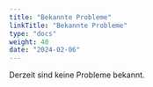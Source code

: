 ```yaml
---
title: "Bekannte Probleme"
linkTitle: "Bekannte Probleme"
type: "docs"
weight: 40
date: "2024-02-06"
---
```


Derzeit sind keine Probleme bekannt.